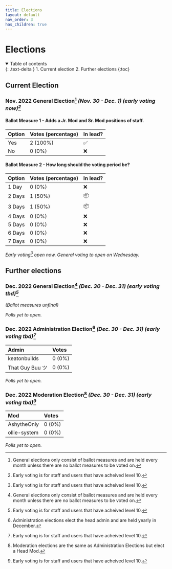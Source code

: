 ```yaml
---
title: Elections
layout: default
nav_order: 3
has_children: true
---
```


# Elections

<details open markdown="block">
  <summary>
    Table of contents
  </summary>
  {: .text-delta }
1. Current election
2. Further elections
{:toc}
</details>

## Current Election
### Nov. 2022 General Election[^1] *(Nov. 30 - Dec. 1) (early voting now)[^2]*

#### Ballot Measure 1 - Adds a Jr. Mod and Sr. Mod positions of staff.

| Option | Votes (percentage) | In lead? |
| :---   | :---               | :---     |
| Yes    | 2 (100%)           | ✅       |
| No     | 0 (0%)             | ❌       |

#### Ballot Measure 2 - How long should the voting period be?

| Option | Votes (percentage) | In lead? |
| :---   | :---               | :---     |
| 1 Day  | 0 (0%)             | ❌       |
| 2 Days | 1 (50%)            | 📦       |
| 3 Days | 1 (50%)            | 📦       |
| 4 Days | 0 (0%)             | ❌       |
| 5 Days | 0 (0%)             | ❌       |
| 6 Days | 0 (0%)             | ❌       |
| 7 Days | 0 (0%)             | ❌       |

*Early voting[^2] open now. General voting to open on Wednesday.*

## Further elections
### Dec. 2022 General Election[^1] *(Dec. 30 - Dec. 31) (early voting tbd)[^2]*

*(Ballot measures unfinal)*

*Polls yet to open.*

### Dec. 2022 Administration Election[^3] *(Dec. 30 - Dec. 31) (early voting tbd)[^2]*

| Admin           | Votes  |
| :---            | :---   |
| keatonbuilds    | 0 (0%) |
| That Guy Buu ツ | 0 (0%) |

*Polls yet to open.*

### Dec. 2022 Moderation Election[^4] *(Dec. 30 - Dec. 31) (early voting tbd)[^2]*

| Mod             | Votes  |
| :---            | :---   |
| AshytheOnly     | 0 (0%) |
| ollie-system    | 0 (0%) |

*Polls yet to open.*

[^1]: General elections only consist of ballot measures and are held every month unless there are no ballot measures to be voted on.
[^2]: Early voting is for staff and users that have acheived level 10.
[^3]: Administration elections elect the head admin and are held yearly in December.
[^4]: Moderation elections are the same as Administration Elections but elect a Head Mod.

